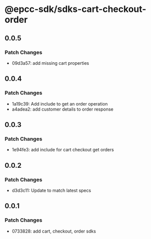 # @epcc-sdk/sdks-cart-checkout-order

## 0.0.5

### Patch Changes

- 09d3a57: add missing cart properties

## 0.0.4

### Patch Changes

- 1a19c39: Add include to get an order operation
- a4adea2: add customer details to order response

## 0.0.3

### Patch Changes

- 1e94fe3: add include for cart checkout get orders

## 0.0.2

### Patch Changes

- d3d3c11: Update to match latest specs

## 0.0.1

### Patch Changes

- 0733828: add cart, checkout, order sdks

